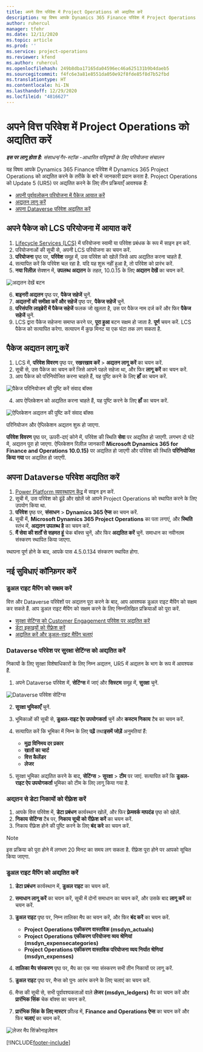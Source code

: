 ```yaml
---
title: अपने वित्त परिवेश में Project Operations को अद्यतित करें
description: यह विषय आपके Dynamics 365 Finance परिवेश में Project Operations को अद्यतित करने के तरीके के बारे में जानकारी प्रदान करता है.
author: ruhercul
manager: tfehr
ms.date: 12/11/2020
ms.topic: article
ms.prod: ''
ms.service: project-operations
ms.reviewer: kfend
ms.author: ruhercul
ms.openlocfilehash: 249b8dba17165da04596ec46a625131b9b4daeb5
ms.sourcegitcommit: f4fc6e3a81e8551da050e92f8fde85f8d7b52fbd
ms.translationtype: HT
ms.contentlocale: hi-IN
ms.lasthandoff: 12/29/2020
ms.locfileid: "4816627"
---
```

# <a name="update-project-operations-in-your-finance-environment"></a>अपने वित्त परिवेश में Project Operations को अद्यतित करें

_**इस पर लागू होता है:** संसाधन/गैर-स्टॉक -आधारित परिदृश्यों के लिए परियोजना संचालन_


यह विषय आपके Dynamics 365 Finance परिवेश में Dynamics 365 Project Operations को अद्यतित करने के तरीके के बारे में जानकारी प्रदान करता है. Project Operations को Update 5 (UR5) पर अद्यतित करने के लिए तीन प्रक्रियाएँ आवश्यक हैं:

- [अपनी पूर्वावलोकन परियोजना में पैकेज आयात करें](#import)
- [ अद्यतन लागू करें](#apply)
- [अपना Dataverse परिवेश अद्यतित करें](#update)

## <a name="import-the-package-into-your-lcs-project"></a><a name="import"></a>अपने पैकेज को LCS परियोजना में आयात करें

1. [Lifecycle Services (LCS)](https://lcs.dynamics.com/) में परियोजना स्वामी या परिवेश प्रबंधक के रूप में साइन इन करें.
2. परियोजनाओं की सूची से, अपनी LCS परियोजना का चयन करें.
3. **परियोजना** पृष्ठ पर, **परिवेश** समूह में, उस परिवेश को खोलें जिसे आप अद्यतित करना चाहते हैं.
4. सत्यापित करें कि परिवेश चल रहा है. यदि यह शुरू नहीं हुआ है, तो परिवेश को प्रारंभ करें.
5. **नया रिलीज़** सेक्शन में, **उपलब्ध अद्यतन** के तहत, 10.0.15 के लिए **अद्यतन देखें** का चयन करें.

![अद्यतन देखें बटन](media/view-update.png)

6. **बाइनरी अद्यतन** पृष्ठ पर, **पैकेज सहेजें** चुनें.
7. **अद्यतनों की समीक्षा करें और सहेजें** पृष्ठ पर, **पैकेज सहेजें** चुनें.
8. **परिसंपत्ति लाइब्रेरी में पैकेज सहेजें** फलक जो खुलता है, उस पर पैकेज नाम दर्ज करें और फिर **पैकेज सहेजें** चुनें.
9. LCS द्वारा पैकेज सहेजना समाप्त करने पर, **पूरा हुआ** बटन सक्षम हो जाता है. **पूर्ण** चयन करें. LCS पैकेज को सत्यापित करेगा. सत्यापन में कुछ मिनट या एक घंटा तक लग सकता है.


## <a name="apply-the-package-update"></a><a name="apply"></a>पैकेज अद्यतन लागू करें

1. LCS में, **परिवेश विवरण** पृष्ठ पर, **रखरखाव करें** > **अद्यतन लागू करें** का चयन करें.
2. सूची से, उस पैकेज का चयन करें जिसे आपने पहले सहेजा था, और फिर **लागू करें** का चयन करें.
3. आप पैकेज को परिनियोजित करना चाहते हैं, यह पुष्टि करने के लिए **हाँ** का चयन करें.

![पैकेज परिनियोजन की पुष्टि करें संवाद बॉक्स](media/confirm-package-deployment.png)

4. आप ऐप्लिकेशन को अद्यतित करना चाहते हैं, यह पुष्टि करने के लिए **हाँ** का चयन करें.

![ऐप्लिकेशन अद्यतन की पुष्टि करें संवाद बॉक्स](media/confirm-application-update.png)

परिनियोजन और ऐप्लिकेशन अद्यतन शुरू हो जाएगा. 

**परिवेश विवरण** पृष्ठ पर, ऊपरी-दाएं कोने में, परिवेश की स्थिति **सेवा** पर अद्यतित हो जाएगी. लगभग दो घंटे में, अद्यतन पूरा हो जाएगा. ऐप्लिकेशन रिलीज़ जानकारी **Microsoft Dynamics 365 for Finance and Operations 10.0.15)** पर अद्यतित हो जाएगी और परिवेश की स्थिति **परिनियोजित किया गया** पर अद्यतित हो जाएगी.


## <a name="update-your-dataverse-environment"></a><a name="update"></a>अपना Dataverse परिवेश अद्यतित करें

1. [Power Platform व्यवस्थापन केंद्र](https://admin.powerplatform.com/) में साइन इन करें.
2. सूची में, उस परिवेश को ढूंढें और खोलें जो आपने Project Operations को स्थापित करने के लिए उपयोग किया था.
3. **परिवेश** पृष्ठ पर, **संसाधन** > **Dynamics 365 ऐप्स** का चयन करें.
4. सूची में, **Microsoft Dynamics 365 Project Operations** का पता लगाएं, और **स्थिति** स्तंभ में, **अद्यतन उपलब्ध है** का चयन करें.
5. **मैं सेवा की शर्तों से सहमत हूं** चेक बॉक्स चुनें, और फिर **अद्यतित करें** चुनें. समाधान का नवीनतम संस्करण स्थापित किया जाएगा.

स्थापना पूर्ण होने के बाद, आपके पास 4.5.0.134 संस्करण स्थापित होगा.

## <a name="configure-new-features"></a>नई सुविधाएं कॉन्फ़िगर करें

### <a name="enable-dual-write-mapping"></a>डुअल राइट मैपिंग को सक्षम करें

वित्त और Dataverse परिवेशों पर अद्यतन पूरा करने के बाद, आप आवश्यक डुअल राइट मैपिंग को सक्षम कर सकते हैं. आप डुअल राइट मैपिंग को सक्षम करने के लिए निम्नलिखित प्रक्रियाओं को पूरा करें.

- [सुरक्षा सेटिंग्स को Customer Engagement परिवेश पर अद्यतित करें](#security)
- [डेटा इकाइयों को रीफ़्रेश करें](#refresh)
- [अद्यतित करें और डुअल-राइट मैपिंग चलाएं](#run)

### <a name="update-security-settings-on-the-dataverse-environment"></a><a name="security"></a>Dataverse परिवेश पर सुरक्षा सेटिंग्स को अद्यतित करें

निकायों के लिए सुरक्षा विशेषाधिकारों के लिए निम्न अद्यतन, UR5 में अद्यतन के भाग के रूप में आवश्यक हैं.

1. अपने Dataverse परिवेश में, **सेटिंग्स** में जाएं और **सिस्टम** समूह में, **सुरक्षा** चुनें.

![Dataverse परिवेश सेटिंग्स](media/Picture21.png)

2. **सुरक्षा भूमिकाएँ** चुनें.
3. भूमिकाओं की सूची से, **डुअल-राइट ऐप उपयोगकर्ता** चुनें और **कस्टम निकाय** टैब का चयन करें. 
4. सत्यापित करें कि भूमिका में निम्न के लिए **पढ़ें** तथा**इसमें जोड़ें** अनुमतियां हैं:

      - **मुद्रा विनिमय दर प्रकार**
      - **खातों का चार्ट** 
      - **वित्त कैलेंडर** 
      - **लेजर**

5. सुरक्षा भूमिका अद्यतित करने के बाद, **सेटिंग्स** > **सुरक्षा** > **टीम** पर जाएं. सत्यापित करें कि **डुअल-राइट ऐप उपयोगकर्ता** भूमिका को टीम के लिए लागू किया गया है. 

### <a name="refresh-data-entities-from-the-update"></a><a name="refresh"></a>अद्यतन से डेटा निकायों को रीफ़्रेश करें

1. आपके वित्त परिवेश में, **डेटा प्रबंधन** कार्यस्थान खोलें, और फिर **फ़्रेमवर्क मापदंड** पृष्ठ को खोलें.
2. **निकाय सेटिंग्स** टैब पर, **निकाय सूची को रीफ़्रेश करें** का चयन करें.
3. निकाय रीफ़्रेश होने की पुष्टि करने के लिए **बंद करे** का चयन करें.

 > [!NOTE]
 > इस प्रक्रिया को पूरा होने में लगभग 20 मिनट का समय लग सकता है. रीफ़्रेश पूरा होने पर आपको सूचित किया जाएगा.

### <a name="update-dual-write-mappings"></a><a name="run"></a>डुअल राइट मैपिंग को अद्यतित करें

1. **डेटा प्रबंधन** कार्यस्थान में, **डुअल राइट** का चयन करें.
2. **समाधान लागू करें** का चयन करें, सूची में दोनों समाधान का चयन करें, और उसके बाद **लागू करें** का चयन करें.
3. **डुअल राइट** पृष्ठ पर, निम्न तालिका मैप का चयन करें, और फिर **बंद करें** का चयन करें.

    - **Project Operations एकीकरण वास्तविक (msdyn_actuals)**
    - **Project Operations एकीकरण परियोजना व्यय श्रेणियां (msdyn_expensecategories)**
    - **Project Operations एकीकरण वास्तविक परियोजना व्यय निर्यात श्रेणियां (msdyn_expenses)**

4. **तालिका मैप संस्करण** पृष्ठ पर, मैप का एक नया संस्करण सभी तीन निकायों पर लागू करें.
5. **डुअल राइट** पृष्ठ पर, मैप्स को पुनः आरंभ करने के लिए चलाएं का चयन करें.
6. मैप्स की सूची से, सभी पूर्वावश्यकताओं वाले **लेजर (msdyn_ledgers)** मैप का चयन करें और **प्रारंभिक सिंक** चेक बॉक्स का चयन करें. 
7. **प्रारंभिक सिंक के लिए मास्टर** फ़ील्ड में, **Finance and Operations ऐप्स** का चयन करें और फिर **चलाएं** का चयन करें.
 
 ![लेजर मैप सिंक्रोनाइज़ेशन](media/DW6.png)
 


[!INCLUDE[footer-include](../includes/footer-banner.md)]